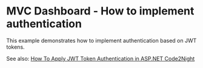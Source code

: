 # MVC Dashboard - How to implement authentication

This example demonstrates how to implement authentication based on JWT tokens.

See also: [How To Apply JWT Token Authentication in ASP.NET Code2Night](https://code2night.com/Blog/MyBlog/How-to-implement-JWT-Token-Authentication-in-ASP.NET-MVC-using-JWT)